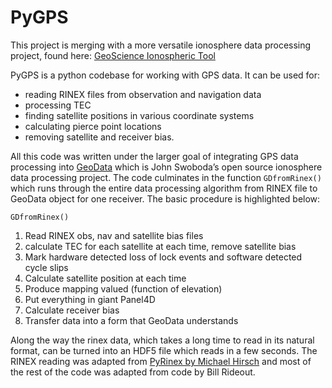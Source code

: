 # PyGPS

This project is merging with a more versatile ionosphere data processing project, found here:
[GeoScience Ionospheric Tool](https://github.com/aldebaran1/gsit)

PyGPS is a python codebase for working with GPS data.
It can be used for:

* reading RINEX files from observation and navigation data
* processing TEC
* finding satellite positions in various coordinate systems
* calculating pierce point locations
* removing satellite and receiver bias.

All this code was written under the larger goal of integrating GPS data processing into [GeoData](https://www.github.com/jswoboda/GeoDataPython) which is John Swoboda’s open source ionosphere data processing project.
The code culminates in the function `GDfromRinex()` which runs through
the entire data processing algorithm from RINEX file to GeoData object for one receiver.
The basic procedure is highlighted below:

    GDfromRinex()

1. Read RINEX obs, nav and satellite bias files
2. calculate TEC for each satellite at each time, remove satellite bias
3. Mark hardware detected loss of lock events and software detected cycle slips
4. Calculate satellite position at each time
5. Produce mapping valued (function of elevation)
6. Put everything in giant Panel4D
7. Calculate receiver bias
8. Transfer data into a form that GeoData understands

Along the way the rinex data, which takes a long time to read in its natural format, can be turned into an HDF5 file which reads in a few seconds.
The RINEX reading was adapted from [PyRinex by Michael Hirsch](https://www.github.com/scienceopen/pyrinex) and most of the rest of the code was adapted from code by Bill Rideout.
